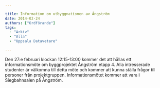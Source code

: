 ```yaml
---

title: Information om utbyggnationen av Ångström
date: 2014-02-24
authors: ["Ordförande"]
tags:
  - "Arkiv"
  - "Alla"
  - "Uppsala Datavetare"

---
```


Den 27:e februari klockan 12:15-13:00 kommer det att hållas ett
informationsmöte om byggprojektet Ångström etapp 4. Alla intresserade
studenter är välkomna till detta möte och kommer att kunna ställa frågor
till personer från projektgruppen. Informationsmötet kommer att vara i
Siegbahnsalen på Ångström.